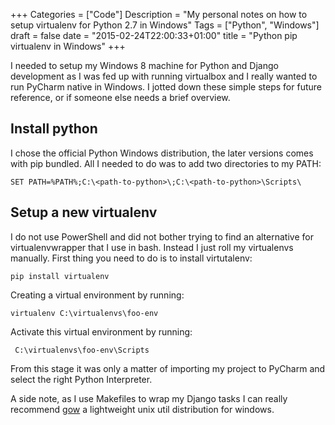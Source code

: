 +++
Categories = ["Code"]
Description = "My personal notes on how to setup virtualenv for Python 2.7 in Windows"
Tags = ["Python", "Windows"]
draft = false
date = "2015-02-24T22:00:33+01:00"
title = "Python pip virtualenv in Windows"
+++

I needed to setup my Windows 8 machine for Python and Django development as I
was fed up with running virtualbox and I really wanted to run PyCharm native
in Windows. I jotted down these simple steps for future reference, or if
someone else needs a brief overview.


## Install python

I chose the official Python Windows distribution, the later versions comes
with pip bundled. All I needed to do was to add two directories to my PATH:


    SET PATH=%PATH%;C:\<path-to-python>\;C:\<path-to-python>\Scripts\


## Setup a new virtualenv

I do not use PowerShell and did not bother trying to find an alternative
for virtualenvwrapper that I use in bash. Instead I just roll my virtualenvs
manually. First thing you need to do is to install virtutalenv:


    pip install virtualenv


Creating a virtual environment by running:


    virtualenv C:\virtualenvs\foo-env


Activate this virtual environment by running:


     C:\virtualenvs\foo-env\Scripts


From this stage it was only a matter of importing my project to PyCharm and
select the right Python Interpreter.

A side note, as I use Makefiles to wrap my Django tasks I can really
recommend [gow](https://github.com/bmatzelle/gow) a lightweight unix util
distribution for windows.
